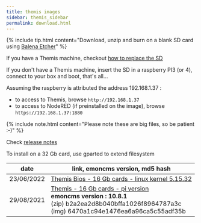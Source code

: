 ```yaml
---
title: themis images
sidebar: themis_sidebar
permalink: download.html
---
```

{% include tip.html content="Download, unzip and burn on a blank SD card using [Balena Etcher](https://www.balena.io/etcher)" %}

If you have a Themis machine, checkout [how to replace the SD](Themis_change_SD) 

If you don't have a Themis machine, insert the SD in a raspberry PI3 (or 4), connect to your box and boot, that's all...

Assuming the raspberry is attributed the address 192.168.1.37 :
- to access to Themis, browse `http://192.168.1.37`
- to access to NodeRED (if preinstalled on the image), browse `https://192.168.1.37:1880`

{% include note.html content="Please note these are big files, so be patient :-)" %}

Check [release notes](release_notes.txt)

To install on a 32 Gb card, use gparted to extend filesystem

date | link, emoncms version, md5 hash
--|--
23/06/2022 | [Themis Bios - 16 Gb cards - linux kernel 5.15.32](https://drive.google.com/u/0/uc?id=1874vnJTrYKGkXykJvVuVlcXoWIYOKLQI&export=download) 
29/08/2021 | [Themis - 16 Gb cards - pi version](https://drive.google.com/uc?id=1SM9nP_75u8EXGqZST3VIVUsi-6czyYox&export=download) <br> **emoncms version : 10.8.1** <br> (zip) b2a2ea2d8b040bffa1026f8964787a3c <br> (img) 6470a1c94e1476ea6a96ca5c55adf35b
